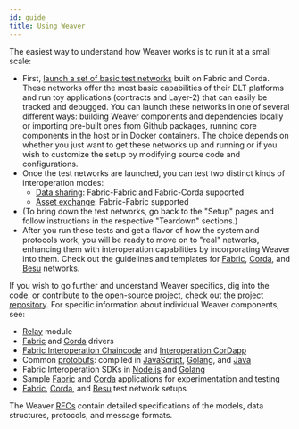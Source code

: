 ```yaml
---
id: guide
title: Using Weaver
---
```


<!--
 Copyright IBM Corp. All Rights Reserved.

 SPDX-License-Identifier: CC-BY-4.0
 -->

The easiest way to understand how Weaver works is to run it at a small scale:
- First, [launch a set of basic test networks](./test-network/overview.md) built on Fabric and Corda. These networks offer the most basic capabilities of their DLT platforms and run toy applications (contracts and Layer-2) that can easily be tracked and debugged. You can launch these networks in one of several different ways: building Weaver components and dependencies locally or importing pre-built ones from Github packages, running core components in the host or in Docker containers. The choice depends on whether you just want to get these networks up and running or if you wish to customize the setup by modifying source code and configurations.
- Once the test networks are launched, you can test two distinct kinds of interoperation modes:
  * [Data sharing](./interop/data-sharing.md): Fabric-Fabric and Fabric-Corda supported
  * [Asset exchange](./interop/asset-exchange.md): Fabric-Fabric supported
- (To bring down the test networks, go back to the "Setup" pages and follow instructions in the respective "Teardown" sections.)
- After you run these tests and get a flavor of how the system and protocols work, you will be ready to move on to "real" networks, enhancing them with interoperation capabilities by incorporating Weaver into them. Check out the guidelines and templates for [Fabric](./enabling-weaver-network/fabric.md), [Corda](./enabling-weaver-network/corda.md), and [Besu](./enabling-weaver-network/besu.md) networks.

If you wish to go further and understand Weaver specifics, dig into the code, or contribute to the open-source project, check out the [project repository](https://github.com/hyperledger-labs/weaver-dlt-interoperability). For specific information about individual Weaver components, see:
- [Relay](https://github.com/hyperledger-labs/weaver-dlt-interoperability/blob/main/core/relay/README.md) module
- [Fabric](https://github.com/hyperledger-labs/weaver-dlt-interoperability/blob/main/core/drivers/fabric-driver/readme.md) and [Corda](https://github.com/hyperledger-labs/weaver-dlt-interoperability/blob/main/core/drivers/corda-driver/README.md) drivers
- [Fabric Interoperation Chaincode](https://github.com/hyperledger-labs/weaver-dlt-interoperability/blob/main/core/network/fabric-interop-cc/README.md) and [Interoperation CorDapp](https://github.com/hyperledger-labs/weaver-dlt-interoperability/blob/main/core/network/corda-interop-app/README.md)
- Common [protobufs](https://github.com/hyperledger-labs/weaver-dlt-interoperability/tree/main/common/protos): compiled in [JavaScript](https://github.com/hyperledger-labs/weaver-dlt-interoperability/blob/main/common/protos-js/README.md), [Golang](https://github.com/hyperledger-labs/weaver-dlt-interoperability/blob/main/common/protos-go/README.md), and [Java](https://github.com/hyperledger-labs/weaver-dlt-interoperability/blob/main/common/protos-java-kt/README.md)
- Fabric Interoperation SDKs in [Node.js](https://github.com/hyperledger-labs/weaver-dlt-interoperability/blob/main/sdks/fabric/interoperation-node-sdk/README.md) and [Golang](https://github.com/hyperledger-labs/weaver-dlt-interoperability/blob/main/sdks/fabric/go-sdk/readme.md)
- Sample [Fabric](https://github.com/hyperledger-labs/weaver-dlt-interoperability/tree/main/samples/fabric) and [Corda](https://github.com/hyperledger-labs/weaver-dlt-interoperability/tree/main/samples/corda) applications for experimentation and testing
- [Fabric](https://github.com/hyperledger-labs/weaver-dlt-interoperability/blob/main/tests/network-setups/fabric/dev/README.md), [Corda](https://github.com/hyperledger-labs/weaver-dlt-interoperability/blob/main/tests/network-setups/corda/README.md), and [Besu](https://github.com/hyperledger-labs/weaver-dlt-interoperability/blob/main/tests/network-setups/besu/README.md) test network setups

The Weaver [RFCs](https://github.com/hyperledger-labs/weaver-dlt-interoperability/blob/main/rfcs/README.md) contain detailed specifications of the models, data structures, protocols, and message formats.

